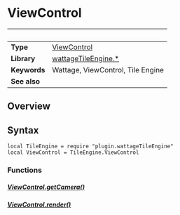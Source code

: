 # ViewControl

|                      | &nbsp;
| -------------------- | ---------------------------------------------------------------
| __Type__             | [ViewControl](type_viewControl.markdown)
| __Library__          | [wattageTileEngine.*](../Readme.markdown)
| __Keywords__         | Wattage, ViewControl, Tile Engine
| __See also__         |

## Overview

## Syntax

	local TileEngine = require "plugin.wattageTileEngine"
	local ViewControl = TileEngine.ViewControl

### Functions

##### [ViewControl.getCamera()](getCamera.markdown)

##### [ViewControl.render()](render.markdown)